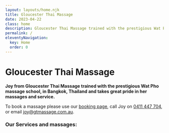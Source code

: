 ```yaml
---
layout: layouts/home.njk
title: Gloucester Thai Massage
date: 2023-04-22
class: home
description: Gloucester Thai Massage trained with the prestigious Wat Pho massage school, in Bangkok, Thailand and we take great pride in our massages and service.
permalink: /
eleventyNavigation:
  key: Home
  order: 0
---
```

# Gloucester Thai Massage
**Joy from Gloucester Thai Massage trained with the prestigious Wat Pho massage school, in Bangkok, Thailand and takes great pride in her massages and service.**

To book a massage please use our [booking page](/booking/), call Joy on [0411 447 704](tel:+61411447704), or email [joy@gtmassage.com.au](mailto:joy@gtmassage.com.au).

### Our Services and massages:

